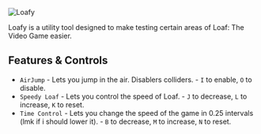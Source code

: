 ![Loafy](https://cdn.discordapp.com/attachments/774394995939082240/1128641402784456804/Loafy.png)
‎

Loafy is a utility tool designed to make testing certain areas of Loaf: The Video Game easier.

## Features & Controls
* `AirJump` - Lets you jump in the air. Disablers colliders. - `I` to enable, `O` to disable.
* `Speedy Loaf` - Lets you control the speed of Loaf. - `J` to decrease, `L` to increase, `K` to reset.
* `Time Control` - Lets you change the speed of the game in 0.25 intervals (lmk if i should lower it). - `B` to decrease, `M` to increase, `N` to reset.
